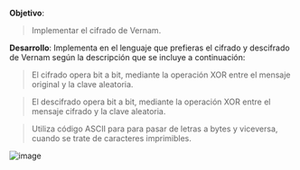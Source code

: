 __Objetivo__: 

> Implementar el cifrado de Vernam.


__Desarrollo__:
Implementa en el lenguaje que prefieras el cifrado y descifrado de Vernam según la
descripción que se incluye a continuación:

> El cifrado opera bit a bit, mediante la operación XOR entre el mensaje original y
la clave aleatoria.

> El descifrado opera bit a bit, mediante la operación XOR entre el mensaje
cifrado y la clave aleatoria.

> Utiliza código ASCII para para pasar de letras a bytes y viceversa, cuando se trate de
caracteres imprimibles.


![image](https://user-images.githubusercontent.com/72351056/182037099-8d0689e0-d5b4-4861-bfe7-b9feb5262642.png)
